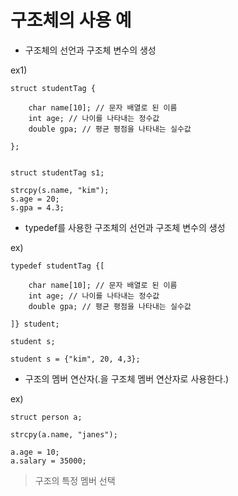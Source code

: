# 구조체의 사용 예

- 구조체의 선언과 구조체 변수의 생성

ex1)

    struct studentTag {

        char name[10]; // 문자 배열로 된 이름
        int age; // 나이를 나타내는 정수값
        double gpa; // 평균 평점을 나타내는 실수값

    };


    struct studentTag s1;

    strcpy(s.name, "kim");
    s.age = 20;
    s.gpa = 4.3;


- typedef를 사용한 구조체의 선언과 구조체 변수의 생성

ex)

    typedef studentTag {[

        char name[10]; // 문자 배열로 된 이름
        int age; // 나이를 나타내는 정수값
        double gpa; // 평균 평점을 나타내는 실수값

    ]} student;

    student s;

    student s = {"kim", 20, 4,3};

- 구조의 멤버 연산자(.을 구조체 멤버 연산자로 사용한다.)

ex)

    struct person a;

    strcpy(a.name, "janes");
    
    a.age = 10;
    a.salary = 35000;

> 구조의 특정 멤버 선택